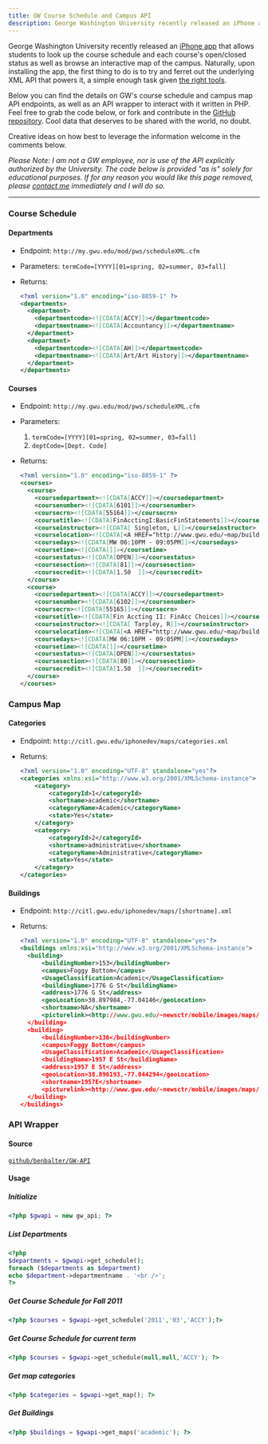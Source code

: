 ```yaml
---
title: GW Course Schedule and Campus API
description: George Washington University recently released an iPhone app that allows students to look up the course schedule and each course's open/closed status as well as browse an interactive map of the campus. Below you can find the details on GW's course schedule and campus map API endpoints, as well as an API wrapper to interact with it written in PHP.
---
```


George Washington University recently released an [iPhone app](https://gwtoday.gwu.edu/app-gw) that allows students to look up the course schedule and each course's open/closed status as well as browse an interactive map of the campus. Naturally, upon installing the app, the first thing to do is to try and ferret out the underlying XML API that powers it, a simple enough task given [the right tools](http://blog.jerodsanto.net/2009/06/sniff-your-iphones-network-traffic/).

Below you can find the details on GW's course schedule and campus map API endpoints, as well as an API wrapper to interact with it written in PHP. Feel free to grab the code below, or fork and contribute in the [GitHub repository](https://github.com/benbalter/GW-API). Cool data that deserves to be shared with the world, no doubt.

Creative ideas on how best to leverage the information welcome in the comments below.

*Please Note: I am not a GW employee, nor is use of the API explicitly authorized by the University. The code below is provided "as is" solely for educational purposes. If for any reason you would like this page removed, please [contact me](https://ben.balter.com/contact/) immediately and I will do so.*

---

### Course Schedule

#### Departments

* Endpoint: `http://my.gwu.edu/mod/pws/scheduleXML.cfm`
* Parameters: `termCode=[YYYY][01=spring, 02=summer, 03=fall]`
* Returns:

  ```xml
  <?xml version="1.0" encoding="iso-8859-1" ?>
  <departments>
    <department>
      <departmentcode><![CDATA[ACCY]]></departmentcode>
      <departmentname><![CDATA[Accountancy]]></departmentname>
    </department>
    <department>
      <departmentcode><![CDATA[AH]]></departmentcode>
      <departmentname><![CDATA[Art/Art History]]></departmentname>
    </department>
  </departments>
  ```

#### Courses

* Endpoint: `http://my.gwu.edu/mod/pws/scheduleXML.cfm`
* Parameters:
  1. `termCode=[YYYY][01=spring, 02=summer, 03=fall]`
  2. `deptCode=[Dept. Code]`
* Returns:

  ```xml
  <?xml version="1.0" encoding="iso-8859-1" ?>
  <courses>
    <course>
      <coursedepartment><![CDATA[ACCY]]></coursedepartment>
      <coursenumber><![CDATA[6101]]></coursenumber>
      <coursecrn><![CDATA[55164]]></coursecrn>
      <coursetitle><![CDATA[FinAcctingI:BasicFinStatements]]></coursetitle>
      <courseinstructor><![CDATA[ Singleton, L]]></courseinstructor>
      <courselocation><![CDATA[<A HREF="http://www.gwu.edu/~map/building.cfm?BLDG=DUQUES" target="_blank" >DUQUES</a> 258]]></courselocation>
      <coursedays><![CDATA[MW 06:10PM - 09:05PM]]></coursedays>
      <coursetime><![CDATA[]]></coursetime>
      <coursestatus><![CDATA[OPEN]]></coursestatus>
      <coursesection><![CDATA[81]]></coursesection>
      <coursecredit><![CDATA[1.50  ]]></coursecredit>
    </course>
    <course>
      <coursedepartment><![CDATA[ACCY]]></coursedepartment>
      <coursenumber><![CDATA[6102]]></coursenumber>
      <coursecrn><![CDATA[55165]]></coursecrn>
      <coursetitle><![CDATA[Fin Accting II: FinAcc Choices]]></coursetitle>
      <courseinstructor><![CDATA[ Tarpley, R]]></courseinstructor>
      <courselocation><![CDATA[<A HREF="http://www.gwu.edu/~map/building.cfm?BLDG=DUQUES" target="_blank" >DUQUES</a> 258]]></courselocation>
      <coursedays><![CDATA[MW 06:10PM - 09:05PM]]></coursedays>
      <coursetime><![CDATA[]]></coursetime>
      <coursestatus><![CDATA[OPEN]]></coursestatus>
      <coursesection><![CDATA[80]]></coursesection>
      <coursecredit><![CDATA[1.50  ]]></coursecredit>
    </course>
  </courses>
  ```

### Campus Map

#### Categories

* Endpoint: `http://citl.gwu.edu/iphonedev/maps/categories.xml`
* Returns:

  ```xml
  <?xml version="1.0" encoding="UTF-8" standalone="yes"?>
  <categories xmlns:xsi="http://www.w3.org/2001/XMLSchema-instance">
      <category>
          <categoryId>1</categoryId>
          <shortname>academic</shortname>
          <categoryName>Academic</categoryName>
          <state>Yes</state>
      </category>
      <category>
          <categoryId>2</categoryId>
          <shortname>administrative</shortname>
          <categoryName>Administrative</categoryName>
          <state>Yes</state>
      </category>
  </categories>
  ```

#### Buildings

* Endpoint: `http://citl.gwu.edu/iphonedev/maps/[shortname].xml`
* Returns:
  
  ```xml
  <?xml version="1.0" encoding="UTF-8" standalone="yes"?>
  <buildings xmlns:xsi="http://www.w3.org/2001/XMLSchema-instance">
    <building>
        <buildingNumber>153</buildingNumber>
        <campus>Foggy Bottom</campus>
        <UsageClassification>Academic</UsageClassification>
        <buildingName>1776 G St</buildingName>
        <address>1776 G St</address>
        <geoLocation>38.897984,-77.04146</geoLocation>
        <shortname>NA</shortname>
        <picturelink><http://www.gwu.edu/~newsctr/mobile/images/maps/1776-G-ST_UP_WLA_2010-6618.jpg></picturelink>
    </building>
    <building>
        <buildingNumber>136</buildingNumber>
        <campus>Foggy Bottom</campus>
        <UsageClassification>Academic</UsageClassification>
        <buildingName>1957 E St</buildingName>
        <address>1957 E St</address>
        <geoLocation>38.896193,-77.044294</geoLocation>
        <shortname>1957E</shortname>
        <picturelink><http://www.gwu.edu/~newsctr/mobile/images/maps/Elliot_School_UP_WLA_2010-3102.jpg></picturelink>
    </building>
  </buildings>
  ```

### API Wrapper

#### Source

[`github/benbalter/GW-API`](https://github/benbalter/GW-API)

#### Usage

##### Initialize

```php
<?php $gwapi = new gw_api; ?>
```

##### List Departments

```php
<?php
$departments = $gwapi->get_schedule();
foreach ($departments as $department)
echo $department->departmentname . '<br />';
?>
```

##### Get Course Schedule for Fall 2011

```php
<?php $courses = $gwapi->get_schedule('2011','03','ACCY');?>
```

##### Get Course Schedule for current term

```php
<?php $courses = $gwapi->get_schedule(null,null,'ACCY'); ?>
```

##### Get map categories

```php
<?php $categories = $gwapi->get_map(); ?>
```

##### Get Buildings

```php
<?php $buildings = $gwapi->get_maps('academic'); ?>
```
